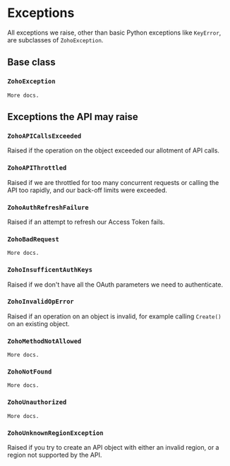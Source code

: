 # Exceptions
All exceptions we raise, other than basic Python exceptions like `KeyError`, are
subclasses of `ZohoException`.
## Base class
### `ZohoException`
```{todo}
More docs.
```
## Exceptions the API may raise

### `ZohoAPICallsExceeded`
Raised if the operation on the object exceeded our allotment of API calls.

### `ZohoAPIThrottled`
Raised if we are throttled for too many concurrent requests or calling the API
too rapidly, and our back-off limits were exceeded.

### `ZohoAuthRefreshFailure`
Raised if an attempt to refresh our Access Token fails.

### `ZohoBadRequest`
```{todo}
More docs.
```

### `ZohoInsufficentAuthKeys`
Raised if we don't have all the OAuth parameters we need to authenticate.

### `ZohoInvalidOpError`
Raised if an operation on an object is invalid, for example calling `Create()`
on an existing object.

### `ZohoMethodNotAllowed`
```{todo}
More docs.
```

### `ZohoNotFound`
```{todo}
More docs.
```

### `ZohoUnauthorized`
```{todo}
More docs.
```

### `ZohoUnknownRegionException`
Raised if you try to create an API object with either an invalid region, or a
region not supported by the API.
